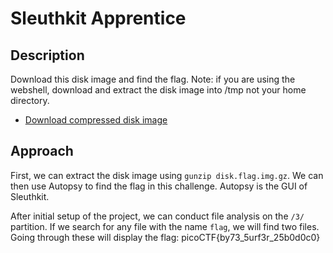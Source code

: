 # Sleuthkit Apprentice

## Description

Download this disk image and find the flag.
Note: if you are using the webshell, download and extract the disk image into /tmp not your home directory.
* [Download compressed disk image](https://artifacts.picoctf.net/c/331/disk.flag.img.gz)

## Approach

First, we can extract the disk image using `gunzip disk.flag.img.gz`. We can then use Autopsy to find the flag in this challenge. Autopsy is the GUI of Sleuthkit. 

After initial setup of the project, we can conduct file analysis on the `/3/` partition. If we search for any file with the name `flag`, we will find two files. Going through these will display the flag: picoCTF{by73_5urf3r_25b0d0c0} 
